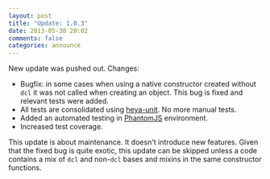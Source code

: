 ```yaml
---
layout: post
title: "Update: 1.0.3"
date: 2013-05-30 20:02
comments: false
categories: announce
---
```


New update was pushed out. Changes:

* Bugfix: in some cases when using a native constructor created without `dcl`
  it was not called when creating an object. This bug is fixed and relevant
  tests were added.
* All tests are consolidated using [heya-unit](https://github.com/heya/unit).
  No more manual tests.
* Added an automated testing in [PhantomJS](http://phantomjs.org/) environment.
* Increased test coverage.

This update is about maintenance. It doesn't introduce new features. Given that
the fixed bug is quite exotic, this update can be skipped unless a code contains
a mix of `dcl` and non-`dcl` bases and mixins in the same constructor functions.